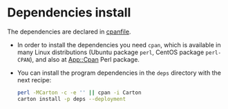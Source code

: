 # Dependencies install

The dependencies are declared in [cpanfile](cpanfile).

* In order to install the dependencies you need `cpan`, which is available in many Linux distributions (Ubuntu package `perl`, CentOS package `perl-CPAN`), and also at [App::Cpan](http://search.cpan.org/~andk/CPAN-2.16/) Perl package.

* You can install the program dependencies in the `deps` directory with the next recipe:
  ```bash
  perl -MCarton -c -e '' || cpan -i Carton
  carton install -p deps --deployment
  ```

